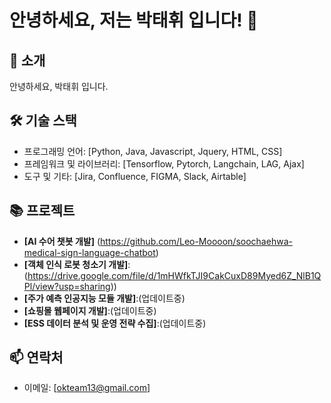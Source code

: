 # 안녕하세요, 저는 박태휘 입니다! 👋

## 🌱 소개
안녕하세요, 박태휘 입니다. 

## 🛠 기술 스택
- 프로그래밍 언어: [Python, Java, Javascript, Jquery, HTML, CSS]
- 프레임워크 및 라이브러리: [Tensorflow, Pytorch, Langchain, LAG, Ajax]
- 도구 및 기타: [Jira, Confluence, FIGMA, Slack, Airtable]

## 📚 프로젝트
- **[AI 수어 챗봇 개발]** (https://github.com/Leo-Moooon/soochaehwa-medical-sign-language-chatbot)
- **[객체 인식 로봇 청소기 개발]**:(https://drive.google.com/file/d/1mHWfkTJI9CakCuxD89Myed6Z_NlB1QPl/view?usp=sharing))
- **[주가 예측 인공지능 모듈 개발]**:(업데이트중)
- **[쇼핑몰 웹페이지 개발]**:(업데이트중)
- **[ESS 데이터 분석 및 운영 전략 수집]**:(업데이트중)

## 📫 연락처
- 이메일: [okteam13@gmail.com]
